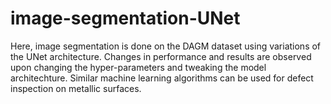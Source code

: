 # image-segmentation-UNet

Here, image segmentation is done on the DAGM dataset using variations of the UNet architecture.
Changes in performance and results are observed upon changing the hyper-parameters and tweaking the model architechture.
Similar machine learning algorithms can be used for defect inspection on metallic surfaces.
